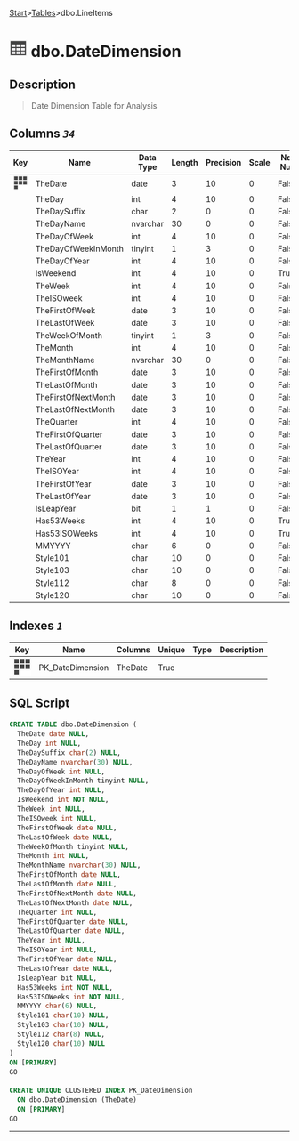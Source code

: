 [Start](../start.md)>[Tables](./Tables.md)>dbo.LineItems

# ![logo](../Images/table.svg) dbo.DateDimension

## <a name="#Description"></a>Description
> Date Dimension Table for Analysis
## <a name="#Columns"></a>Columns _`34`_
|Key|Name|Data Type|Length|Precision|Scale|Not Null|Identity|Rule|Default|Computed|Persisted|Description
|---|---|---|---|---|---|---|---|---|---|---|---|---
|[![Cluster Key PK_DateDimension](../Images/Cluster.svg)](#Indexes)|TheDate|date|3|10|0|False||||False|False||
||TheDay|int|4|10|0|False||||False|False||
||TheDaySuffix|char|2|0|0|False||||False|False||
||TheDayName|nvarchar|30|0|0|False||||False|False||
||TheDayOfWeek|int|4|10|0|False||||False|False||
||TheDayOfWeekInMonth|tinyint|1|3|0|False||||False|False||
||TheDayOfYear|int|4|10|0|False||||False|False||
||IsWeekend|int|4|10|0|True||||False|False||
||TheWeek|int|4|10|0|False||||False|False||
||TheISOweek|int|4|10|0|False||||False|False||
||TheFirstOfWeek|date|3|10|0|False||||False|False||
||TheLastOfWeek|date|3|10|0|False||||False|False||
||TheWeekOfMonth|tinyint|1|3|0|False||||False|False||
||TheMonth|int|4|10|0|False||||False|False||
||TheMonthName|nvarchar|30|0|0|False||||False|False||
||TheFirstOfMonth|date|3|10|0|False||||False|False||
||TheLastOfMonth|date|3|10|0|False||||False|False||
||TheFirstOfNextMonth|date|3|10|0|False||||False|False||
||TheLastOfNextMonth|date|3|10|0|False||||False|False||
||TheQuarter|int|4|10|0|False||||False|False||
||TheFirstOfQuarter|date|3|10|0|False||||False|False||
||TheLastOfQuarter|date|3|10|0|False||||False|False||
||TheYear|int|4|10|0|False||||False|False||
||TheISOYear|int|4|10|0|False||||False|False||
||TheFirstOfYear|date|3|10|0|False||||False|False||
||TheLastOfYear|date|3|10|0|False||||False|False||
||IsLeapYear|bit|1|1|0|False||||False|False||
||Has53Weeks|int|4|10|0|True||||False|False||
||Has53ISOWeeks|int|4|10|0|True||||False|False||
||MMYYYY|char|6|0|0|False||||False|False||
||Style101|char|10|0|0|False||||False|False||
||Style103|char|10|0|0|False||||False|False||
||Style112|char|8|0|0|False||||False|False||
||Style120|char|10|0|0|False||||False|False||

## <a name="#Indexes"></a>Indexes _`1`_
|Key|Name|Columns|Unique|Type|Description
|---|---|---|---|---|---
|[![Cluster Key PK_DateDimension](../Images/Cluster.svg)](#Indexes)|PK_DateDimension|TheDate|True|||

## <a name="#SqlScript"></a>SQL Script
```SQL
CREATE TABLE dbo.DateDimension (
  TheDate date NULL,
  TheDay int NULL,
  TheDaySuffix char(2) NULL,
  TheDayName nvarchar(30) NULL,
  TheDayOfWeek int NULL,
  TheDayOfWeekInMonth tinyint NULL,
  TheDayOfYear int NULL,
  IsWeekend int NOT NULL,
  TheWeek int NULL,
  TheISOweek int NULL,
  TheFirstOfWeek date NULL,
  TheLastOfWeek date NULL,
  TheWeekOfMonth tinyint NULL,
  TheMonth int NULL,
  TheMonthName nvarchar(30) NULL,
  TheFirstOfMonth date NULL,
  TheLastOfMonth date NULL,
  TheFirstOfNextMonth date NULL,
  TheLastOfNextMonth date NULL,
  TheQuarter int NULL,
  TheFirstOfQuarter date NULL,
  TheLastOfQuarter date NULL,
  TheYear int NULL,
  TheISOYear int NULL,
  TheFirstOfYear date NULL,
  TheLastOfYear date NULL,
  IsLeapYear bit NULL,
  Has53Weeks int NOT NULL,
  Has53ISOWeeks int NOT NULL,
  MMYYYY char(6) NULL,
  Style101 char(10) NULL,
  Style103 char(10) NULL,
  Style112 char(8) NULL,
  Style120 char(10) NULL
)
ON [PRIMARY]
GO

CREATE UNIQUE CLUSTERED INDEX PK_DateDimension
  ON dbo.DateDimension (TheDate)
  ON [PRIMARY]
GO
```

___
